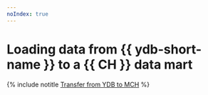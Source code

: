 ```yaml
---
noIndex: true
---
```


# Loading data from {{ ydb-short-name }} to a {{ CH }} data mart

{% include notitle [Transfer from YDB to MCH](../../_tutorials/dataplatform/datatransfer/ydb-to-clickhouse.md) %}
